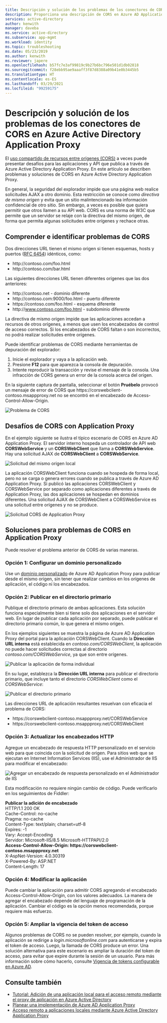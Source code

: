 ```yaml
---
title: Descripción y solución de los problemas de los conectores de CORS en Azure AD Application Proxy
description: Proporciona una descripción de CORS en Azure AD Application Proxy y de cómo identificar y resolver problemas de CORS.
services: active-directory
author: kenwith
manager: daveba
ms.service: active-directory
ms.subservice: app-mgmt
ms.workload: identity
ms.topic: troubleshooting
ms.date: 05/23/2019
ms.author: kenwith
ms.reviewer: japere
ms.openlocfilehash: b57fc7e3af99819c9b27b6bc796e501d1db02818
ms.sourcegitcommit: f28ebb95ae9aaaff3f87d8388a09b41e0b3445b5
ms.translationtype: HT
ms.contentlocale: es-ES
ms.lasthandoff: 03/29/2021
ms.locfileid: "99259175"
---
```

# <a name="understand-and-solve-azure-active-directory-application-proxy-cors-issues"></a>Descripción y solución de los problemas de los conectores de CORS en Azure Active Directory Application Proxy

El [uso compartido de recursos entre orígenes (CORS)](https://www.w3.org/TR/cors/) a veces puede presentar desafíos para las aplicaciones y API que publica a través de Azure Active Directory Application Proxy. En este artículo se describen problemas y soluciones de CORS en Azure Active Directory Application Proxy.

En general, la seguridad del explorador impide que una página web realice solicitudes AJAX a otro dominio. Esta restricción se conoce como *directiva de mismo origen* y evita que un sitio malintencionado lea información confidencial de otro sitio. Sin embargo, a veces es posible que quiera permitir que otros llamen a su API web. CORS es una norma de W3C que permite que un servidor se relaje con la directiva del mismo origen, de forma que permita algunas solicitudes entre orígenes y rechace otras.

## <a name="understand-and-identify-cors-issues"></a>Comprender e identificar problemas de CORS

Dos direcciones URL tienen el mismo origen si tienen esquemas, hosts y puertos ([RFC 6454](https://tools.ietf.org/html/rfc6454)) idénticos, como:

-   http:\//contoso.com/foo.html
-   http:\//contoso.com/bar.html

Las siguientes direcciones URL tienen diferentes orígenes que las dos anteriores:

-   http:\//contoso.net - dominio diferente
-   http:\//contoso.com:9000/foo.html - puerto diferente
-   https:\//contoso.com/foo.html - esquema diferente
-   http:\//www.contoso.com/foo.html - subdominio diferente

La directiva de mismo origen impide que las aplicaciones accedan a recursos de otros orígenes, a menos que usen los encabezados de control de acceso correctos. Si los encabezados de CORS faltan o son incorrectos, no podrá realizar solicitudes entre orígenes. 

Puede identificar problemas de CORS mediante herramientas de depuración del explorador:

1. Inicie el explorador y vaya a la aplicación web.
1. Presione **F12** para que aparezca la consola de depuración.
1. Intente reproducir la transacción y revise el mensaje de la consola. Una infracción de CORS genera un error de la consola acerca del origen.

En la siguiente captura de pantalla, seleccionar el botón **Pruébelo** provocó un mensaje de error de CORS que https:\//corswebclient-contoso.msappproxy.net no se encontró en el encabezado de Access-Control-Allow-Origin.

![Problema de CORS](./media/application-proxy-understand-cors-issues/image3.png)

## <a name="cors-challenges-with-application-proxy"></a>Desafíos de CORS con Application Proxy

En el ejemplo siguiente se ilustra el típico escenario de CORS en Azure AD Application Proxy. El servidor interno hospeda un controlador de API web **CORSWebService** y un **CORSWebClient** que llama a **CORSWebService**. Hay una solicitud AJAX de **CORSWebClient** a **CORSWebService**.

![Solicitud del mismo origen local](./media/application-proxy-understand-cors-issues/image1.png)

La aplicación CORSWebClient funciona cuando se hospeda de forma local, pero no se carga o genera errores cuando se publica a través de Azure AD Application Proxy. Si publicó las aplicaciones CORSWebClient y CORSWebService por separado como aplicaciones diferentes a través de Application Proxy, las dos aplicaciones se hospedan en dominios diferentes. Una solicitud AJAX de CORSWebClient a CORSWebService es una solicitud entre orígenes y no se produce.

![Solicitud CORS de Application Proxy](./media/application-proxy-understand-cors-issues/image2.png)

## <a name="solutions-for-application-proxy-cors-issues"></a>Soluciones para problemas de CORS en Application Proxy

Puede resolver el problema anterior de CORS de varias maneras.

### <a name="option-1-set-up-a-custom-domain"></a>Opción 1: Configurar un dominio personalizado

Use un [dominio personalizado](./application-proxy-configure-custom-domain.md) de Azure AD Application Proxy para publicar desde el mismo origen, sin tener que realizar cambios en los orígenes de aplicación, el código ni los encabezados. 

### <a name="option-2-publish-the-parent-directory"></a>Opción 2: Publicar en el directorio primario

Publique el directorio primario de ambas aplicaciones. Esta solución funciona especialmente bien si tiene solo dos aplicaciones en el servidor web. En lugar de publicar cada aplicación por separado, puede publicar el directorio primario común, lo que genera el mismo origen.

En los ejemplos siguientes se muestra la página de Azure AD Application Proxy del portal para la aplicación CORSWebClient.  Cuando la **Dirección URL interna** está establecida en *contoso.com/CORSWebClient*, la aplicación no puede hacer solicitudes correctas al directorio *contoso.com/CORSWebService*, ya que son entre orígenes. 

![Publicar la aplicación de forma individual](./media/application-proxy-understand-cors-issues/image4.png)

En su lugar, establezca la **Dirección URL interna** para publicar el directorio primario, que incluye tanto el directorio *CORSWebClient* como el *CORSWebService*:

![Publicar el directorio primario](./media/application-proxy-understand-cors-issues/image5.png)

Las direcciones URL de aplicación resultantes resuelvan con eficacia el problema de CORS:

- https:\//corswebclient-contoso.msappproxy.net/CORSWebService
- https:\//corswebclient-contoso.msappproxy.net/CORSWebClient

### <a name="option-3-update-http-headers"></a>Opción 3: Actualizar los encabezados HTTP

Agregue un encabezado de respuesta HTTP personalizado en el servicio web para que coincida con la solicitud de origen. Para sitios web que se ejecutan en Internet Information Services (IIS), use el Administrador de IIS para modificar el encabezado:

![Agregar un encabezado de respuesta personalizado en el Administrador de IIS](./media/application-proxy-understand-cors-issues/image6.png)

Esta modificación no requiere ningún cambio de código. Puede verificarlo en los seguimientos de Fiddler:

**Publicar la adición de encabezado**\
HTTP/1.1 200 OK\
Cache-Control: no-cache\
Pragma: no-cache\
Content-Type: text/plain; charset=utf-8\
Expires: -1\
Vary: Accept-Encoding\
Servidor:  Microsoft-IIS/8.5 Microsoft-HTTPAPI/2.0\
**Access-Control-Allow-Origin: https\://corswebclient-contoso.msappproxy.net**\
X-AspNet-Version: 4.0.30319\
X-Powered-By: ASP.NET\
Content-Length: 17

### <a name="option-4-modify-the-app"></a>Opción 4: Modificar la aplicación

Puede cambiar la aplicación para admitir CORS agregando el encabezado Access-Control-Allow-Origin, con los valores adecuados. La manera de agregar el encabezado depende del lenguaje de programación de la aplicación. Cambiar el código es la opción menos recomendada, porque requiere más esfuerzo.

### <a name="option-5-extend-the-lifetime-of-the-access-token"></a>Opción 5: Ampliar la vigencia del token de acceso

Algunos problemas de CORS no se pueden resolver, por ejemplo, cuando la aplicación se redirige a *login.microsoftonline.com* para autenticarse y expira el token de acceso. Luego, la llamada de CORS produce un error. Una solución alternativa para este escenario es ampliar la duración del token de acceso, para evitar que expire durante la sesión de un usuario. Para más información sobre cómo hacerlo, consulte [Vigencia de tokens configurable en Azure AD](../develop/active-directory-configurable-token-lifetimes.md).

## <a name="see-also"></a>Consulte también
- [Tutorial: Adición de una aplicación local para el acceso remoto mediante el proxy de aplicación en Azure Active Directory](application-proxy-add-on-premises-application.md) 
- [Planear una implementación de Azure AD Application Proxy](application-proxy-deployment-plan.md) 
- [Acceso remoto a aplicaciones locales mediante Azure Active Directory Application Proxy](application-proxy.md)